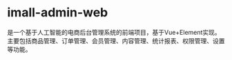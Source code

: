 # imall-admin-web
是一个基于人工智能的电商后台管理系统的前端项目，基于Vue+Element实现。 
主要包括商品管理、订单管理、会员管理、内容管理、统计报表、权限管理、设置等功能。
